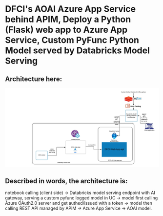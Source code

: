# DFCI's AOAI Azure App Service behind APIM, Deploy a Python (Flask) web app to Azure App Service, Custom PyFunc Python Model served by Databricks Model Serving

## Architecture here:
![Azure and Databricks](DFCI_Demo_App_Architecture.jpeg "Architecture")

## Described in words, the architecture is:
notebook calling (client side) -> Databricks model serving endpoint with AI gateway, serving a custom pyfunc logged model in UC -> model first calling Azure OAuth2.0 server and get authed/issued with a token -> model then calling REST API managed by APIM -> Azure App Service -> AOAI model.
